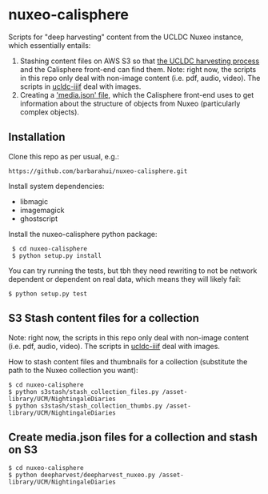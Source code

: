 # nuxeo-calisphere

Scripts for "deep harvesting" content from the UCLDC Nuxeo instance, which essentially entails:

1. Stashing content files on AWS S3 so that [the UCLDC harvesting process](https://github.com/ucldc/harvester) and the Calisphere front-end can find them. Note: right now, the scripts in this repo only deal with non-image content (i.e. pdf, audio, video). The scripts in [ucldc-iiif](https://github.com/barbarahui/ucldc-iiif) deal with images.
2. Creating a ['media.json' file](https://github.com/ucldc/ucldc-docs/wiki/media.json), which the Calisphere front-end uses to get information about the structure of objects from Nuxeo (particularly complex objects). 

## Installation

Clone this repo as per usual, e.g.:

    https://github.com/barbarahui/nuxeo-calisphere.git
    
Install system dependencies:

- libmagic
- imagemagick
- ghostscript

Install the nuxeo-calisphere python package:

     $ cd nuxeo-calisphere
     $ python setup.py install

You can try running the tests, but tbh they need rewriting to not be network dependent or dependent on real data, which means they will likely fail:

    $ python setup.py test
    
## S3 Stash content files for a collection

Note: right now, the scripts in this repo only deal with non-image content (i.e. pdf, audio, video). The scripts in [ucldc-iiif](https://github.com/barbarahui/ucldc-iiif) deal with images.

How to stash content files and thumbnails for a collection (substitute the path to the Nuxeo collection you want):

    $ cd nuxeo-calisphere
    $ python s3stash/stash_collection_files.py /asset-library/UCM/NightingaleDiaries
    $ python s3stash/stash_collection_thumbs.py /asset-library/UCM/NightingaleDiaries
    
## Create media.json files for a collection and stash on S3

    $ cd nuxeo-calisphere
    $ python deepharvest/deepharvest_nuxeo.py /asset-library/UCM/NightingaleDiaries
    
